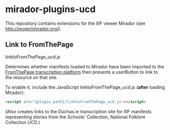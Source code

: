 # mirador-plugins-ucd

This repository contains extensions for the IIIF viewer Mirador (see http://projectmirador.org/).

## Link to FromThePage 

linktoFromThePage_ucd.js

Determines whether manifests loaded to Mirador have been imported to the [FromThePage transcription platform](http://fromthepage.com/) then presents a userButton to link to the resource on that site.

To enable it, include the JavaScript linktoFromThePage_ucd.js (**after** loading Mirador):

```html
<script src="{plugin_path}/linktoFromThePage_ucd.js"></script>
```
(Also creates links to the Dúchas.ie transcription site for IIIF manifests representing stories from the Schools' Collection, National Folklore Collection UCD.)
